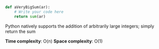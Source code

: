 ```python
def aVeryBigSum(ar):
    # Write your code here
    return sum(ar)  
```
Python natively supports the addition of arbitrarily large integers; simply return the sum

**Time complexity**: O(n)
**Space complexity**: O(1)